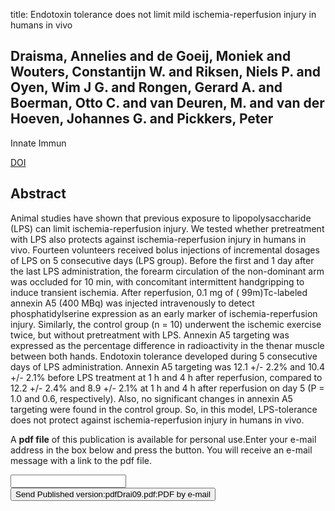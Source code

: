 title: Endotoxin tolerance does not limit mild ischemia-reperfusion injury in humans in vivo

## Draisma, Annelies and de Goeij, Moniek and Wouters, Constantijn W. and Riksen, Niels P. and Oyen, Wim J G. and Rongen, Gerard A. and Boerman, Otto C. and van Deuren, M. and van der Hoeven, Johannes G. and Pickkers, Peter
Innate Immun

<a href="https://doi.org/10.1177/1753425909105548">DOI</a>

## Abstract
Animal studies have shown that previous exposure to lipopolysaccharide (LPS) can limit ischemia-reperfusion injury. We tested whether pretreatment with LPS also protects against ischemia-reperfusion injury in humans in vivo. Fourteen volunteers received bolus injections of incremental dosages of LPS on 5 consecutive days (LPS group). Before the first and 1 day after the last LPS administration, the forearm circulation of the non-dominant arm was occluded for 10 min, with concomitant intermittent handgripping to induce transient ischemia. After reperfusion, 0.1 mg of ( 99m)Tc-labeled annexin A5 (400 MBq) was injected intravenously to detect phosphatidylserine expression as an early marker of ischemia-reperfusion injury. Similarly, the control group (n = 10) underwent the ischemic exercise twice, but without pretreatment with LPS. Annexin A5 targeting was expressed as the percentage difference in radioactivity in the thenar muscle between both hands. Endotoxin tolerance developed during 5 consecutive days of LPS administration. Annexin A5 targeting was 12.1 +/- 2.2% and 10.4 +/- 2.1% before LPS treatment at 1 h and 4 h after reperfusion, compared to 12.2 +/- 2.4% and 8.9 +/- 2.1% at 1 h and 4 h after reperfusion on day 5 (P = 1.0 and 0.6, respectively). Also, no significant changes in annexin A5 targeting were found in the control group. So, in this model, LPS-tolerance does not protect against ischemia-reperfusion injury in humans in vivo.

A <b>pdf file</b> of this publication is available for personal use.Enter your e-mail address in the box below and press the button. You will receive an e-mail message with a link to the pdf file.
<form action="sender.php">  <input type="text" name="email">  <input type="submit" value="Send Published version:pdfDrai09.pdf:PDF by e-mail"></form>